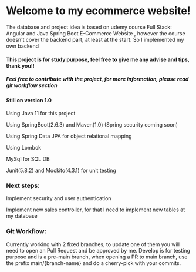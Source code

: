 # Welcome to my ecommerce website!

<p>The database and project idea is based on udemy course Full Stack: Angular and Java Spring Boot E-Commerce Website
, however the course doesn't cover the backend part, at least at the start. So I implemented my own backend</p>

<h4>This project is for study purpose, feel free to give me any advise and tips, thank you!!</h4>
<h5>Feel free to contribute with the project, for more information, please read git workflow section</h5>

<h4>Still on version 1.0</h4>

<p>Using Java 11 for this project</p>
<p>Using SpringBoot(2.6.3) and Maven(1.0) (Spring security coming soon)</p>
<p>Using Spring Data JPA for object relational mapping</p>
<p>Using Lombok</p>
<p>MySql for SQL DB</p>
<p>Junit(5.8.2) and Mockito(4.3.1) for unit testing</p>

<h3>Next steps:</h3> 
<p>Implement security and user authentication</p>
<p>Implement new sales controller, for that I need to implement new tables at my database</p>

<h3>Git Workflow:</h3>
<p>Currently working with 2 fixed branches, to update one of them you will need to open an Pull Request and be approved by me.
Develop is for testing purpose and is a pre-main branch, when opening a PR to main branch, use the prefix main/{branch-name} 
and do a cherry-pick with your commits.</p>